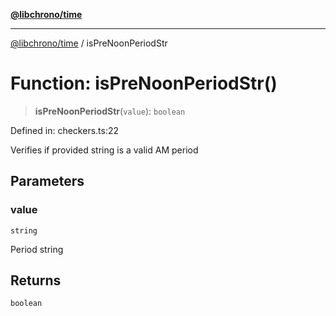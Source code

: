 [**@libchrono/time**](../README.md)

***

[@libchrono/time](../globals.md) / isPreNoonPeriodStr

# Function: isPreNoonPeriodStr()

> **isPreNoonPeriodStr**(`value`): `boolean`

Defined in: checkers.ts:22

Verifies if provided string is a valid AM period

## Parameters

### value

`string`

Period string

## Returns

`boolean`
